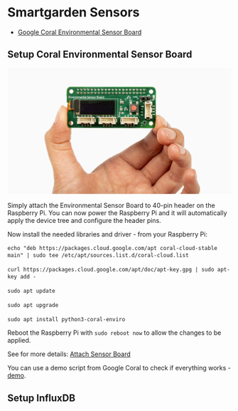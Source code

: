 # Smartgarden Sensors

- [Google Coral Environmental Sensor Board](https://coral.ai/products/environmental)

## Setup Coral Environmental Sensor Board

![alt Environmental Sensor Board](sensorBoard.webp)

Simply attach the Environmental Sensor Board to 40-pin header on the Raspberry Pi. You can now power the Raspberry Pi and it will automatically apply the device tree and configure the header pins.

Now install the needed libraries and driver - from your Raspberry Pi:

```
echo "deb https://packages.cloud.google.com/apt coral-cloud-stable main" | sudo tee /etc/apt/sources.list.d/coral-cloud.list

curl https://packages.cloud.google.com/apt/doc/apt-key.gpg | sudo apt-key add -

sudo apt update

sudo apt upgrade

sudo apt install python3-coral-enviro
```

Reboot the Raspberry Pi with `sudo reboot now` to allow the changes to be applied.

See for more details: [Attach Sensor Board](https://coral.ai/docs/enviro-board/get-started/#1-attach-the-sensor-board)

You can use a demo script from Google Coral to check if everything works - [demo](https://coral.googlesource.com/coral-cloud/+/refs/heads/master/python/coral-enviro/coral/enviro/enviro_demo.py).

## Setup InfluxDB
